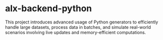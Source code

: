 # alx-backend-python
This project introduces advanced usage of Python generators to efficiently handle large datasets, process data in batches, and simulate real-world scenarios involving live updates and memory-efficient computations. 
